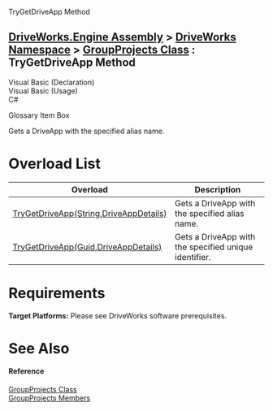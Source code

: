 TryGetDriveApp Method   
  
[DriveWorks.Engine Assembly](topic2156.md) > [DriveWorks Namespace](topic2159.md) > [GroupProjects Class](topic3190.md) : TryGetDriveApp Method  
---  
  
Visual Basic (Declaration)    
Visual Basic (Usage)    
C# 

Glossary Item Box

Gets a DriveApp with the specified alias name. 

# Overload List

Overload| Description  
---|---  
[TryGetDriveApp(String,DriveAppDetails)](topic3228.md)| Gets a DriveApp with the specified alias name.   
[TryGetDriveApp(Guid,DriveAppDetails)](topic3229.md)| Gets a DriveApp with the specified unique identifier.   
  
# Requirements

**Target Platforms:** Please see DriveWorks software prerequisites.

# See Also

#### Reference

[GroupProjects Class](topic3190.md)   
[GroupProjects Members](topic3191.md)


